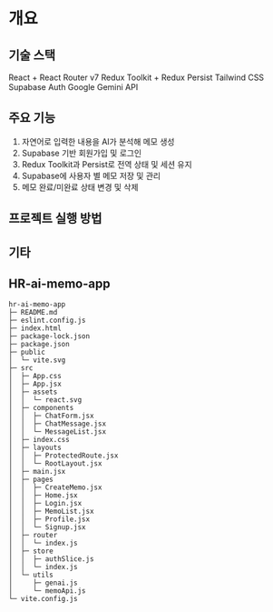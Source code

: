 # 개요

## 기술 스택

React + React Router v7
Redux Toolkit + Redux Persist
Tailwind CSS
Supabase Auth
Google Gemini API

## 주요 기능

1. 자연어로 입력한 내용을 AI가 분석해 메모 생성
2. Supabase 기반 회원가입 및 로그인
3. Redux Toolkit과 Persist로 전역 상태 및 세션 유지
4. Supabase에 사용자 별 메모 저장 및 관리
5. 메모 완료/미완료 상태 변경 및 삭제

## 프로젝트 실행 방법

## 기타

## HR-ai-memo-app

```
hr-ai-memo-app
├─ README.md
├─ eslint.config.js
├─ index.html
├─ package-lock.json
├─ package.json
├─ public
│  └─ vite.svg
├─ src
│  ├─ App.css
│  ├─ App.jsx
│  ├─ assets
│  │  └─ react.svg
│  ├─ components
│  │  ├─ ChatForm.jsx
│  │  ├─ ChatMessage.jsx
│  │  └─ MessageList.jsx
│  ├─ index.css
│  ├─ layouts
│  │  ├─ ProtectedRoute.jsx
│  │  └─ RootLayout.jsx
│  ├─ main.jsx
│  ├─ pages
│  │  ├─ CreateMemo.jsx
│  │  ├─ Home.jsx
│  │  ├─ Login.jsx
│  │  ├─ MemoList.jsx
│  │  ├─ Profile.jsx
│  │  └─ Signup.jsx
│  ├─ router
│  │  └─ index.js
│  ├─ store
│  │  ├─ authSlice.js
│  │  └─ index.js
│  └─ utils
│     ├─ genai.js
│     └─ memoApi.js
└─ vite.config.js

```

